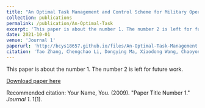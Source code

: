 ```yaml
---
title: "An Optimal Task Management and Control Scheme for Military Operations with Dynamic Game Strategy"
collection: publications
permalink: /publication/An-Optimal-Task
excerpt: 'This paper is about the number 1. The number 2 is left for future work.'
date: 2021-10-01
venue: 'Journal 1'
paperurl: 'http://bcys18657.github.io/files/An-Optimal-Task-Management.pdf'
citation: 'Tao Zhang, Chengchao Li, Dongying Ma, Xiaodong Wang, Chaoyong Li. (2021). &quot;Paper Title Number 1.&quot; <i>Journal 1</i>. 1(1).'
---
```

This paper is about the number 1. The number 2 is left for future work.

[Download paper here](http://bcys18657.github.io/files/An-Optimal-Task-Management.pdf)

Recommended citation: Your Name, You. (2009). "Paper Title Number 1." <i>Journal 1</i>. 1(1).
